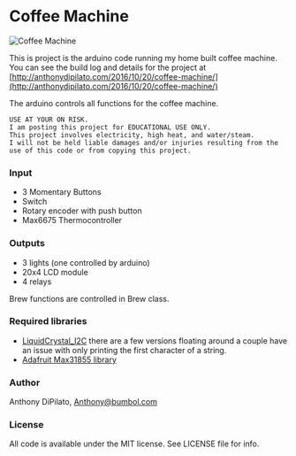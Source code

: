 # Coffee Machine
![Coffee Machine](http://anthonydipilato.com/wp-content/uploads/2018/03/coffee_machine.jpg)
    
This is project is the arduino code running my home built coffee machine.
You can see the  build log and details for the project at [http://anthonydipilato.com/2016/10/20/coffee-machine/](http://anthonydipilato.com/2016/10/20/coffee-machine/)
    
The arduino controls all functions for the coffee machine.

```    
USE AT YOUR ON RISK.
I am posting this project for EDUCATIONAL USE ONLY.
This project involves electricity, high heat, and water/steam.
I will not be held liable damages and/or injuries resulting from the use of this code or from copying this project.
```

### Input
- 3 Momentary Buttons
- Switch
- Rotary encoder with push button
- Max6675 Thermocontroller

### Outputs
- 3 lights (one controlled by arduino)
- 20x4 LCD module
- 4 relays
    
Brew functions are controlled in Brew class. 
    
### Required libraries
- [LiquidCrystal_I2C](https://github.com/fdebrabander/Arduino-LiquidCrystal-I2C-library) there are a few versions floating around a couple have an issue with only printing the first character of a string.
- [Adafruit Max31855 library](https://github.com/adafruit/Adafruit-MAX31855-library)

### Author
Anthony DiPilato, Anthony@bumbol.com

### License
All code is available under the MIT license. See LICENSE file for info.

    
 
